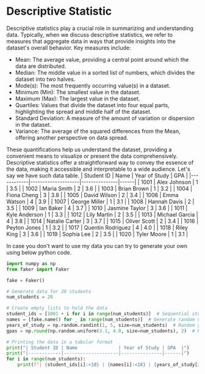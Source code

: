 # Descriptive Statistic
Descriptive statistics play a crucial role in summarizing and understanding data. Typically, when we discuss descriptive statistics, we refer to measures that aggregate data in ways that provide insights into the dataset's overall behavior. Key measures include:

* Mean: The average value, providing a central point around which the data are distributed.
* Median: The middle value in a sorted list of numbers, which divides the dataset into two halves.
* Mode(s): The most frequently occurring value(s) in a dataset.
* Minimum (Min): The smallest value in the dataset.
* Maximum (Max): The largest value in the dataset.
* Quartiles: Values that divide the dataset into four equal parts, highlighting the spread and middle half of the dataset.
* Standard Deviation: A measure of the amount of variation or dispersion in the dataset.
* Variance: The average of the squared differences from the Mean, offering another perspective on data spread.

These quantifications help us understand the dataset, providing a convenient means to visualize or present the data comprehensively. Descriptive statistics offer a straightforward way to convey the essence of the data, making it accessible and interpretable to a wide audience.
Let's say we have such data table.
| Student ID | Name               | Year of Study | GPA  |
|------------|--------------------|---------------|------|
| 1001       | Alex Johnson       | 1             | 3.5  |
| 1002       | Maria Smith        | 2             | 3.6  |
| 1003       | Brian Brown        | 1             | 3.2  |
| 1004       | Fiona Cheng        | 3             | 3.8  |
| 1005       | David Wilson       | 2             | 3.4  |
| 1006       | Emma Watson        | 4             | 3.9  |
| 1007       | George Miller      | 1             | 3.1  |
| 1008       | Hannah Davis       | 2             | 3.5  |
| 1009       | Ian Baker          | 4             | 3.7  |
| 1010       | Jasmine Taylor     | 3             | 3.6  |
| 1011       | Kyle Anderson      | 1             | 3.3  |
| 1012       | Lily Martin        | 2             | 3.5  |
| 1013       | Michael Garcia     | 4             | 3.8  |
| 1014       | Natalie Carter     | 3             | 3.7  |
| 1015       | Oliver Scott       | 2             | 3.4  |
| 1016       | Peyton Jones       | 1             | 3.2  |
| 1017       | Quentin Rodriguez  | 4             | 4.0  |
| 1018       | Riley King         | 3             | 3.6  |
| 1019       | Sophia Lee         | 2             | 3.5  |
| 1020       | Tyler Moore        | 1             | 3.1  |

In case you don't want to use my data you can try to generate your own using below python code.
```python
import numpy as np
from faker import Faker

fake = Faker()

# Generate data for 20 students
num_students = 20

# Create empty lists to hold the data
student_ids = [1001 + i for i in range(num_students)]  # Sequential student IDs starting from 1001
names = [fake.name() for _ in range(num_students)]  # Generate random names
years_of_study = np.random.randint(1, 5, size=num_students)  # Random years of study between 1 and 4
gpas = np.round(np.random.uniform(3.1, 4.0, size=num_students), 2)  # Random GPAs between 3.1 and 4.0

# Printing the data in a tabular format
print("| Student ID | Name               | Year of Study | GPA  |")
print("|------------|--------------------|---------------|------|")
for i in range(num_students):
    print(f"| {student_ids[i]:<10} | {names[i]:<18} | {years_of_study[i]:<13} | {gpas[i]:<4} |")
```